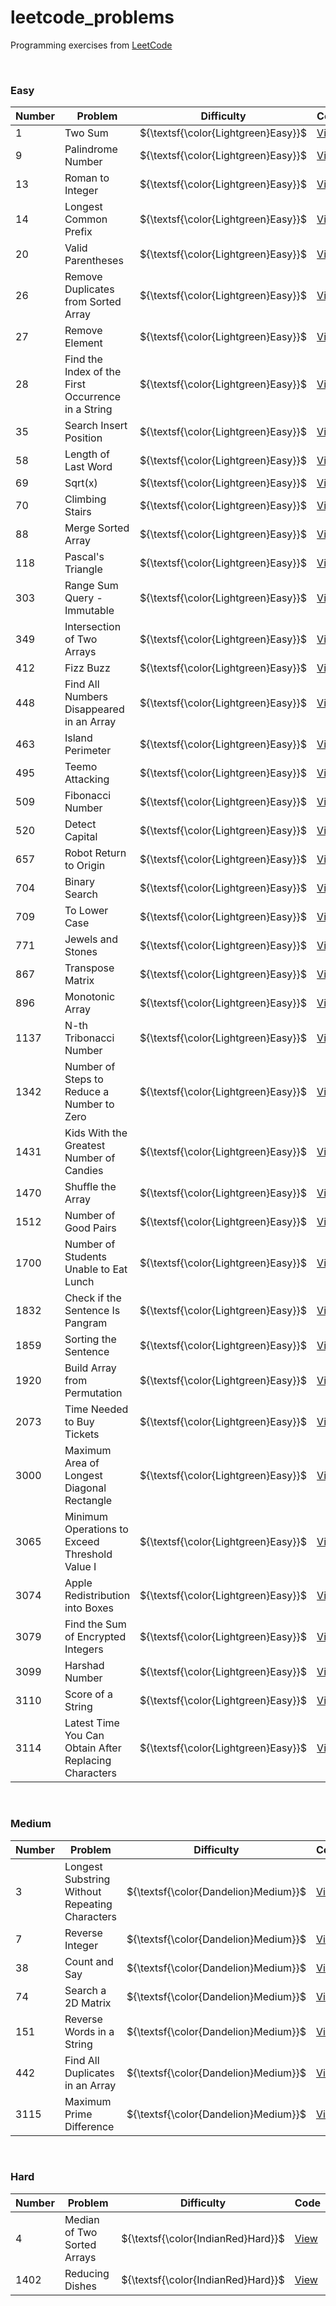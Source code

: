 # leetcode_problems
Programming exercises from [LeetCode](https://leetcode.com/problemset/)

<br>

### Easy
|Number|Problem|Difficulty|Code|
|-----|-----|-----|-----|
|1|Two Sum|${\textsf{\color{Lightgreen}Easy}}$|[View](https://github.com/LucasGPrudente/leetcode-problems/tree/main/0001-two-sum)|
|9|Palindrome Number|${\textsf{\color{Lightgreen}Easy}}$|[View](https://github.com/LucasGPrudente/leetcode-problems/tree/main/0009-palindrome-number)|
|13|Roman to Integer|${\textsf{\color{Lightgreen}Easy}}$|[View](https://github.com/LucasGPrudente/leetcode-problems/tree/main/0013-roman-to-integer)|
|14|Longest Common Prefix|${\textsf{\color{Lightgreen}Easy}}$|[View](https://github.com/LucasGPrudente/leetcode-problems/tree/main/0014-longest-common-prefix)|
|20|Valid Parentheses|${\textsf{\color{Lightgreen}Easy}}$|[View](https://github.com/LucasGPrudente/leetcode-problems/tree/main/0020-valid-parentheses)|
|26|Remove Duplicates from Sorted Array|${\textsf{\color{Lightgreen}Easy}}$|[View](https://github.com/LucasGPrudente/leetcode-problems/tree/main/0026-remove-duplicates-from-sorted-array)|
|27|Remove Element|${\textsf{\color{Lightgreen}Easy}}$|[View](https://github.com/LucasGPrudente/leetcode-problems/tree/main/0027-remove-element)|
|28|Find the Index of the First Occurrence in a String|${\textsf{\color{Lightgreen}Easy}}$|[View](https://github.com/LucasGPrudente/leetcode-problems/tree/main/0028-find-the-index-of-the-first-occurrence-in-a-string)|
|35|Search Insert Position|${\textsf{\color{Lightgreen}Easy}}$|[View](https://github.com/LucasGPrudente/leetcode-problems/tree/main/0035-search-insert-position)|
|58|Length of Last Word|${\textsf{\color{Lightgreen}Easy}}$|[View](https://github.com/LucasGPrudente/leetcode-problems/tree/main/0058-length-of-last-word)|
|69|Sqrt(x)|${\textsf{\color{Lightgreen}Easy}}$|[View](https://github.com/LucasGPrudente/leetcode-problems/tree/main/0069-sqrtx)|
|70|Climbing Stairs|${\textsf{\color{Lightgreen}Easy}}$|[View](https://github.com/LucasGPrudente/leetcode-problems/tree/main/0070-climbing-stairs)|
|88|Merge Sorted Array|${\textsf{\color{Lightgreen}Easy}}$|[View](https://github.com/LucasGPrudente/leetcode-problems/tree/main/0088-merge-sorted-array)|
|118|Pascal's Triangle|${\textsf{\color{Lightgreen}Easy}}$|[View](https://github.com/LucasGPrudente/leetcode-problems/tree/main/0118-pascals-triangle)|
|303|Range Sum Query - Immutable|${\textsf{\color{Lightgreen}Easy}}$|[View](https://github.com/LucasGPrudente/leetcode-problems/tree/main/0303-range-sum-query-immutable)|
|349|Intersection of Two Arrays|${\textsf{\color{Lightgreen}Easy}}$|[View](https://github.com/LucasGPrudente/leetcode-problems/tree/main/0349-intersection-of-two-arrays)|
|412|Fizz Buzz|${\textsf{\color{Lightgreen}Easy}}$|[View](https://github.com/LucasGPrudente/leetcode-problems/tree/main/0412-fizz-buzz)|
|448|Find All Numbers Disappeared in an Array|${\textsf{\color{Lightgreen}Easy}}$|[View](https://github.com/LucasGPrudente/leetcode-problems/tree/main/0448-find-all-numbers-disappeared-in-an-array)|
|463|Island Perimeter|${\textsf{\color{Lightgreen}Easy}}$|[View](https://github.com/LucasGPrudente/leetcode-problems/tree/main/0463-island-perimeter)|
|495|Teemo Attacking|${\textsf{\color{Lightgreen}Easy}}$|[View](https://github.com/LucasGPrudente/leetcode_problems/tree/main/0495_teemo_attacking)|
|509|Fibonacci Number|${\textsf{\color{Lightgreen}Easy}}$|[View](https://github.com/LucasGPrudente/leetcode_problems/tree/main/0509_fibonacci_number)|
|520|Detect Capital|${\textsf{\color{Lightgreen}Easy}}$|[View](https://github.com/LucasGPrudente/leetcode_problems/tree/main/0520_detect_capital)|
|657|Robot Return to Origin|${\textsf{\color{Lightgreen}Easy}}$|[View](https://github.com/LucasGPrudente/leetcode_problems/tree/main/0657_robot_return_to_origin)|
|704|Binary Search|${\textsf{\color{Lightgreen}Easy}}$|[View](https://github.com/LucasGPrudente/leetcode_problems/tree/main/0704_binary_search)|
|709|To Lower Case|${\textsf{\color{Lightgreen}Easy}}$|[View](https://github.com/LucasGPrudente/leetcode_problems/tree/main/0709_to_lower_case)|
|771|Jewels and Stones|${\textsf{\color{Lightgreen}Easy}}$|[View](https://github.com/LucasGPrudente/leetcode_problems/tree/main/0771_jewels_and_stones)|
|867|Transpose Matrix|${\textsf{\color{Lightgreen}Easy}}$|[View](https://github.com/LucasGPrudente/leetcode-problems/tree/main/0867-transpose-matrix)|
|896|Monotonic Array|${\textsf{\color{Lightgreen}Easy}}$|[View](https://github.com/LucasGPrudente/leetcode_problems/tree/main/0896_monotonic_array)|
|1137|N-th Tribonacci Number|${\textsf{\color{Lightgreen}Easy}}$|[View](https://github.com/LucasGPrudente/leetcode_problems/tree/main/1137-n-th-tribonacci-number)|
|1342|Number of Steps to Reduce a Number to Zero|${\textsf{\color{Lightgreen}Easy}}$|[View](https://github.com/LucasGPrudente/leetcode_problems/tree/main/1342-number-of-steps-to-reduce-a-number-to-zero)|
|1431|Kids With the Greatest Number of Candies|${\textsf{\color{Lightgreen}Easy}}$|[View](https://github.com/LucasGPrudente/leetcode-problems/tree/main/1431-kids-with-the-greatest-number-of-candies)|
|1470|Shuffle the Array|${\textsf{\color{Lightgreen}Easy}}$|[View](https://github.com/LucasGPrudente/leetcode-problems/tree/main/1470-shuffle-the-array)|
|1512|Number of Good Pairs|${\textsf{\color{Lightgreen}Easy}}$|[View](https://github.com/LucasGPrudente/leetcode-problems/tree/main/1512-number-of-good-pairs)|
|1700|Number of Students Unable to Eat Lunch|${\textsf{\color{Lightgreen}Easy}}$|[View](https://github.com/LucasGPrudente/leetcode-problems/tree/main/1700-number-of-students-unable-to-eat-lunch)|
|1832|Check if the Sentence Is Pangram|${\textsf{\color{Lightgreen}Easy}}$|[View](https://github.com/LucasGPrudente/leetcode-problems/tree/main/1832-check-if-the-sentence-is-pangram)|
|1859|Sorting the Sentence|${\textsf{\color{Lightgreen}Easy}}$|[View](https://github.com/LucasGPrudente/leetcode-problems/tree/main/1859-sorting-the-sentence)|
|1920|Build Array from Permutation|${\textsf{\color{Lightgreen}Easy}}$|[View](https://github.com/LucasGPrudente/leetcode-problems/tree/main/1920-build-array-from-permutation)|
|2073|Time Needed to Buy Tickets|${\textsf{\color{Lightgreen}Easy}}$|[View](https://github.com/LucasGPrudente/leetcode-problems/tree/main/2073-time-needed-to-buy-tickets)|
|3000|Maximum Area of Longest Diagonal Rectangle|${\textsf{\color{Lightgreen}Easy}}$|[View](https://github.com/LucasGPrudente/leetcode-problems/tree/main/3000-maximum-area-of-longest-diagonal-rectangle)|
|3065|Minimum Operations to Exceed Threshold Value I|${\textsf{\color{Lightgreen}Easy}}$|[View](https://github.com/LucasGPrudente/leetcode-problems/tree/main/3065-minimum-operations-to-exceed-threshold-value-i)|
|3074|Apple Redistribution into Boxes|${\textsf{\color{Lightgreen}Easy}}$|[View](https://github.com/LucasGPrudente/leetcode-problems/tree/main/3074-apple-redistribution-into-boxes)|
|3079|Find the Sum of Encrypted Integers|${\textsf{\color{Lightgreen}Easy}}$|[View](https://github.com/LucasGPrudente/leetcode-problems/tree/main/3079-find-the-sum-of-encrypted-integers)|
|3099|Harshad Number|${\textsf{\color{Lightgreen}Easy}}$|[View](https://github.com/LucasGPrudente/leetcode-problems/tree/main/3099-harshad-number)|
|3110|Score of a String|${\textsf{\color{Lightgreen}Easy}}$|[View](https://github.com/LucasGPrudente/leetcode-problems/tree/main/3110-score-of-a-string)|
|3114|Latest Time You Can Obtain After Replacing Characters|${\textsf{\color{Lightgreen}Easy}}$|[View](https://github.com/LucasGPrudente/leetcode-problems/tree/main/3114-latest-time-you-can-obtain-after-replacing-characters)|

<br>

### Medium
|Number|Problem|Difficulty|Code|
|-----|-----|-----|-----|
|3|Longest Substring Without Repeating Characters|${\textsf{\color{Dandelion}Medium}}$|[View](https://github.com/LucasGPrudente/leetcode-problems/tree/main/0003-longest-substring-without-repeating-characters)|
|7|Reverse Integer|${\textsf{\color{Dandelion}Medium}}$|[View](https://github.com/LucasGPrudente/leetcode-problems/tree/main/0007-reverse-integer)|
|38|Count and Say|${\textsf{\color{Dandelion}Medium}}$|[View](https://github.com/LucasGPrudente/leetcode-problems/tree/main/0038-count-and-say)|
|74|Search a 2D Matrix|${\textsf{\color{Dandelion}Medium}}$|[View](https://github.com/LucasGPrudente/leetcode-problems/tree/main/0074-search-a-2d-matrix)|
|151|Reverse Words in a String|${\textsf{\color{Dandelion}Medium}}$|[View](https://github.com/LucasGPrudente/leetcode-problems/tree/main/0151-reverse-words-in-a-string)|
|442|Find All Duplicates in an Array|${\textsf{\color{Dandelion}Medium}}$|[View](https://github.com/LucasGPrudente/leetcode-problems/tree/main/0442-find-all-duplicates-in-an-array)|
|3115|Maximum Prime Difference|${\textsf{\color{Dandelion}Medium}}$|[View](https://github.com/LucasGPrudente/leetcode-problems/tree/main/3115-maximum-prime-difference)|

<br>

### Hard
|Number|Problem|Difficulty|Code|
|-----|-----|-----|-----|
|4|Median of Two Sorted Arrays|${\textsf{\color{IndianRed}Hard}}$|[View](https://github.com/LucasGPrudente/leetcode-problems/tree/main/0004-median-of-two-sorted-arrays)|
|1402|Reducing Dishes|${\textsf{\color{IndianRed}Hard}}$|[View](https://github.com/LucasGPrudente/leetcode_problems/tree/main/1402-reducing-dishes)|
